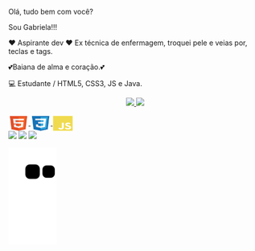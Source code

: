Olá, tudo bem com você?

Sou Gabriela!!!

♥ Aspirante dev ♥
Ex técnica de enfermagem, troquei pele e veias por, teclas e tags.

💕Baiana de alma e coração.💕

💻 Estudante / HTML5, CSS3, JS e Java.

<div align="center">
  <a href="https://github.com/gabrielanevesgno">
  <img height="180em" src="https://github-readme-stats.vercel.app/api?username=GabrielaNevesgno&show_icons=true&theme=dracula&include_all_commits=true&count_private=true"/>
  <img height="180em" src="https://github-readme-stats.vercel.app/api/top-langs/?username=GabrielaNevesgno&layout=compact&langs_count=7&theme=dracula"/>
</div>

<div style="display: inline_block"><br>
  <img align="center" alt="Gabi-HTML" height="30" width="40" src="https://raw.githubusercontent.com/devicons/devicon/master/icons/html5/html5-original.svg">
  <img align="center" alt="Gabi-CSS" height="30" width="40" src="https://raw.githubusercontent.com/devicons/devicon/master/icons/css3/css3-original.svg">
  <img align="center" alt="Gabi-Js" height="30" width="40" src="https://raw.githubusercontent.com/devicons/devicon/master/icons/javascript/javascript-plain.svg"> 
</div>

<div> 
    <a href="https://instagram.com/gno.jpg" target="_blank"><img src="https://img.shields.io/badge/-Instagram-%23E4405F?style=for-the-badge&logo=instagram&logoColor=white" target="_blank"></a>
 	  <a href = "mailto:nevesgno@gmail.com"><img src="https://img.shields.io/badge/-Gmail-%23333?style=for-the-badge&logo=gmail&logoColor=white" target="_blank"></a>
  <a href="https://www.linkedin.com/in/gabrielanevesgno" target="_blank"><img src="https://img.shields.io/badge/-LinkedIn-%230077B5?style=for-the-badge&logo=linkedin&logoColor=white" target="_blank"></a> 
  
       
  ![Snake animation](https://github.com/rafaballerini/rafaballerini/blob/output/github-contribution-grid-snake.svg)
</div>
